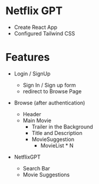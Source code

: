 
# Netflix GPT

- Create React App
- Configured Tailwind CSS



# Features
- Login / SignUp
  - Sign In / Sign up form
  - redirect to Browse Page

- Browse (after authentication)
  - Header
  - Main Movie
    - Trailer in the Background
    - Title and Description
    - MovieSuggestion
       - MovieList * N

- NetflixGPT
   - Search Bar
   - Movie Suggestions